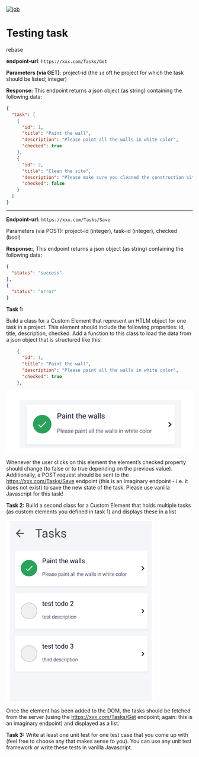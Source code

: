 [![job](https://github.com/ebazhanov/flexxter-task/actions/workflows/unit-tests.yml/badge.svg?event=push)](https://github.com/Ebazhanov/flexxter-task/actions)

# Testing task

rebase

**endpoint-url**: `https://xxx.com/Tasks/Get`

**Parameters (via GET)**: project-id (the `id` oft he project for which the task should be listed; integer)

**Response:** This endpoint returns a json object (as string) containing the following data:

```json
{
  "task": [
    {
      "id": 1,
      "title": "Paint the wall",
      "description": "Please paint all the walls in white color",
      "checked": true
    },
    {
      "id": 2,
      "title": "Clean the site",
      "description": "Please make sure you cleaned the construction site before leaving",
      "checked": false
    }
  ]
}
```

---------


**Endpoint-url:** `https://xxx.com/Tasks/Save`

Parameters (via POST): project-id (integer), task-id (integer), checked (bool)

**Response:**, This endpoint returns a json object (as string) containing the following data: 

```json
{
  "status": "success"
},
{
  "status": "error"
}
```


**Task 1:**

Build a class for a Custom Element that represent an HTLM object for one task in a project.
This element should include the following properties: id, title, description, checked. Add a function to this class to load the data from a json object that is structured like this:

```json
    {
      "id": 1,
      "title": "Paint the wall",
      "description": "Please paint all the walls in white color",
      "checked": true
    },
```

![image](first_picture.png)

Whenever the user clicks on this element the element’s checked property should change (to
false or to true depending on the previous value). Additionally, a POST request should be sent
to the https://xxx.com/Tasks/Save endpoint (this is an imaginary endpoint - i.e. it does not
exist) to save the new state of the task.
Please use vanilla Javascript for this task!

**Task 2:**
Build a second class for a Custom Element that holds multiple tasks (as custom elements
you defined in task 1) and displays these in a list

![image](second_pic.png)

Once the element has been added to the DOM, the tasks should be fetched from the server
(using the https://xxx.com/Tasks/Get endpoint; again: this is an imaginary endpoint) and
displayed as a list.


**Task 3:**
Write at least one unit test for one test case that you come up with (feel free to choose any
that makes sense to you). You can use any unit test framework or write these tests in vanilla
Javascript.




